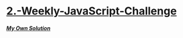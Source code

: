 # [2.-Weekly-JavaScript-Challenge](https://www.facebook.com/events/1091460824257459/)
##### [My Own Solution](http://decolor.hekko24.pl/2weekly/) 
